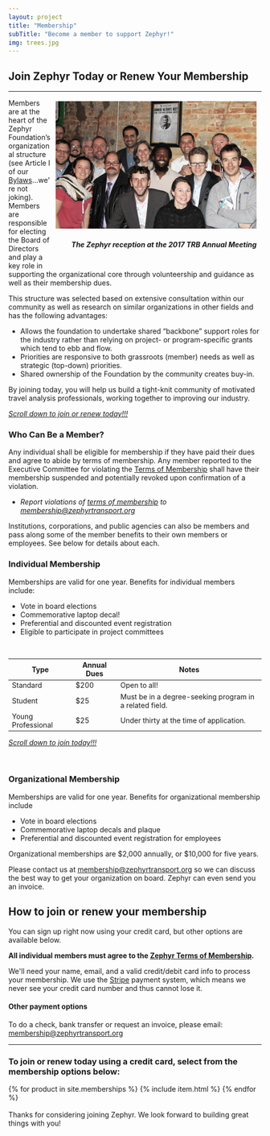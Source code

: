 ```yaml
---
layout: project
title: "Membership"
subTitle: "Become a member to support Zephyr!"
img: trees.jpg
---
```


## Join Zephyr Today or Renew Your Membership

---

<div style="float:right; margin: 5px 10px;">
<img src="/img/reception.jpg" width="400px" />
<h5 style="text-align:right;"><i>The Zephyr reception at the 2017 TRB Annual Meeting</i></h5>
</div>

Members are at the heart of the Zephyr Foundation’s organizational structure (see Article I of our [Bylaws](/bylaws)...we're not joking). Members are responsible for electing the Board of Directors and play a key role in supporting the organizational core through volunteership and guidance as well as their membership dues.

This structure was selected based on extensive consultation within our community as well as research on similar organizations in other fields and has the following advantages:

- Allows the foundation to undertake shared “backbone” support roles for the industry rather than relying on project- or program-specific grants which tend to ebb and flow.
- Priorities are responsive to both grassroots (member) needs as well as strategic (top-down) priorities.
- Shared ownership of the Foundation by the community creates buy-in.

By joining today, you will help us build a tight-knit community of motivated travel analysis professionals, working together to improving our industry.

[_Scroll down to join or renew today!!!_](#join)

### Who Can Be a Member?

Any individual shall be eligible for membership if they have paid their dues and agree to abide by terms of membership. Any member reported to the Executive Committee for violating the [Terms of Membership](/terms-of-membership) shall have their membership suspended and potentially revoked upon confirmation of a violation.

- _Report violations of [terms of membership](/terms-of-membership) to [membership@zephyrtransport.org](mailto:membership@zephyrtransport.org)_

Institutions, corporations, and public agencies can also be members and pass along some of the member benefits to their own members or employees. See below for details about each.

### Individual Membership

Memberships are valid for one year. Benefits for individual members include:

- Vote in board elections
- Commemorative laptop decal!
- Preferential and discounted event registration
- Eligible to participate in project committees

<br/>

| **Type** | **Annual Dues** | **Notes**                                               |
| -------- | --------------- | ------------------------------------------------------- |
| Standard | \$200           | Open to all!                                            |
| Student  | \$25            | Must be in a degree-seeking program in a related field. |
| Young Professional | \$25            | Under thirty at the time of application.                |

[_Scroll down to join today!!!_](#join)

<br/>

### Organizational Membership

Memberships are valid for one year. Benefits for organizational membership include

- Vote in board elections
- Commemorative laptop decals and plaque
- Preferential and discounted event registration for employees
<!-- * - Website listing [add back when we start doing this]-->

Organizational memberships are $2,000 annually, or $10,000 for five years.<br/>

Please contact us at [membership@zephyrtransport.org](mailto:membership@zephyrtransport.org) so we can discuss the best way to get your organization on board. Zephyr can even send you an invoice.

<a id="join"></a> <!-- #join anchor -->

## How to join or renew your membership

You can sign up right now using your credit card, but other options are available below.

**All individual members must agree to the [Zephyr Terms of Membership](/terms-of-membership).**

We'll need your name, email, and a valid credit/debit card info to process your membership. We use the [Stripe](https://stripe.com) payment system, which means we never see your credit card number and thus cannot lose it.

#### Other payment options

To do a check, bank transfer or request an invoice, please email: [membership@zephyrtransport.org](mailto:membership@zephyrtransport.org)

<!-- stripe -->

---

### To join or renew today using a credit card, select from the membership options below:

<div class="striperow">
  {% for product in site.memberships %}
    {% include item.html %}
  {% endfor %}
</div>

<br/>
Thanks for considering joining Zephyr. We look forward to building great things with you!

<br/><br/><br/><br/><br/>

<!-- wake up. heroku server! -->
<img src="{{site.post_url}}wakeup" style="display:none">

<!-- Hide form until terms are approved -->

<script src="https://code.jquery.com/jquery-1.11.3.js"></script>
<script>
    $(document).ready(function(){
        $("#terms-1").click(function (){
            if ($("#terms-1").prop("checked")){
                $("#stripe-1").show();
            }else{
                $("#stripe-1").hide();
            }
        });

    $(document).ready(function(){
        $("#terms-2").click(function (){
            if ($("#terms-2").prop("checked")){
                $("#stripe-2").show();
            }else{
                $("#stripe-2").hide();
            }
        });
    });

});
</script>
